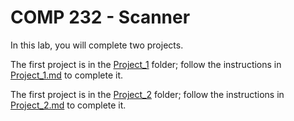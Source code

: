 # COMP 232 - Scanner

In this lab, you will complete two projects.

The first project is in the [Project_1](./Project_1) folder; follow the instructions in [Project_1.md](./Project_1/Project_1.md) to complete it.

The first project is in the [Project_2](./Project_2) folder; follow the instructions in [Project_2.md](./Project_2/Project_2.md) to complete it.
